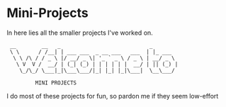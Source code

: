 # Mini-Projects
In here lies all the smaller projects I've worked on.
```
 __        __   _                            _             
 \ \      / /__| | ___ ___  _ __ ___   ___  | |_ ___       
  \ \ /\ / / _ \ |/ __/ _ \| '_ ` _ \ / _ \ | __/ _ \      
   \ V  V /  __/ | (_| (_) | | | | | |  __/ | || (_) |     
    \_/\_/ \___|_|\___\___/|_| |_| |_|\___|  \__\___/      

         MINI PROJECTS

```
I do most of these projects for fun, so pardon me if they seem low-effort
